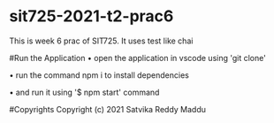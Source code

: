 # sit725-2021-t2-prac6
This is week 6 prac of SIT725. It uses test like chai

#Run the Application
• open the application in vscode using 'git clone'

• run the command npm i  to install dependencies

• and run it using '$ npm start' command

#Copyrights
Copyright (c) 2021 Satvika Reddy Maddu

